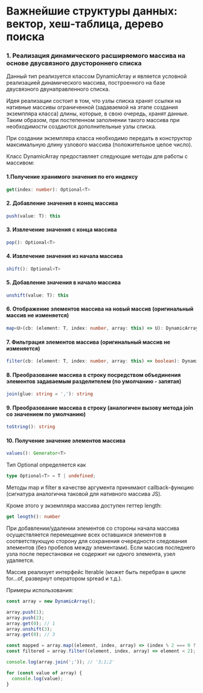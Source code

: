 #   Важнейшие структуры данных: вектор, хеш-таблица, дерево поиска

### 1. Реализация динамического расширяемого массива на основе двусвязного двустороннего списка

Данный тип реализуется классом DynamicArray и является условной реализацией динамического массива, построенного на базе двусвязного двунаправленного списка.

Идея реализации состоит в том, что узлы списка хранят ссылки на нативные массивы ограниченной (задаваемой на этапе создания экземпляра класса) длины, которые, в свою очередь, хранят данные. Таким образом, при постепенном заполнении такого массива при необходимости создаются дополнительные узлы списка.

При создании экземпляра класса необходимо передать в конструктор максимальную длину узлового массива (положительное целое число).

Класс DynamicArray предоставляет следующие методы для работы с массивом:

#### 1.Получение хранимого значения по его индексу

```ts
get(index: number): Optional<T>
```

#### 2. Добавление значения в конец массива

```ts
push(value: T): this
```

#### 3. Извлечение значения с конца массива

```ts
pop(): Optional<T>
```

#### 4. Извлечение значения из начала массива

```ts
shift(): Optional<T>
```

#### 5. Добавление значения в начало массива

```ts
unshift(value: T): this
```

#### 6. Отображение элементов массива на новый массив (оригинальный массив не изменяется)

```ts
map<U>(cb: (element: T, index: number, array: this) => U): DynamicArray<U>
```

#### 7. Фильтрация элементов массива (оригинальный массив не изменяется)

```ts
filter(cb: (element: T, index: number, array: this) => boolean): DynamicArray<T>
```

#### 8. Преобразование массива в строку посредством объединения элементов задаваемым разделителем (по умолчанию - запятая)

```ts
join(glue: string = ','): string
```

#### 9. Преобразование массива в строку (аналогичен вызову метода join со значением по умолчанию)

```ts
toString(): string
```

#### 10. Получение значение элементов массива

```ts
values(): Generator<T>
```

Тип Optional определяется как

```ts
type Optional<T> = T | undefined;
```

Методы map и filter в качестве аргумента принимают callback-функцию (сигнатура аналогична таковой для нативного массива JS).

Кроме этого у экземпляра массива доступен геттер length:

```ts
get length(): number
```

При добавлении/удалении элементов со стороны начала массива осуществляется перемещение всех оставшихся элементов в соответствующую сторону для сохранения очередности следования элементов (без пробелов между элементами). Если массив последнего узла после перестановки не содержит ни одного элемента, узел удаляется.

Массив реализует интерфейс Iterable (может быть перебран в цикле for...of, развернут оператором spread и т.д.).

Примеры использования:

```js
const array = new DynamicArray();

array.push(1);
array.push(2);
array.get(0); // 1
array.unshift(3);
array.get(0); // 3

const mapped = array.map((element, index, array) => (index % 2 === 0 ? element : element * 2)); // [6, 1, 4]
const filtered = array.filter((element, index, array) => element < 2); // [1]

console.log(array.join(';')); // '3;1;2'

for (const value of array) {
  console.log(value);
}
```
